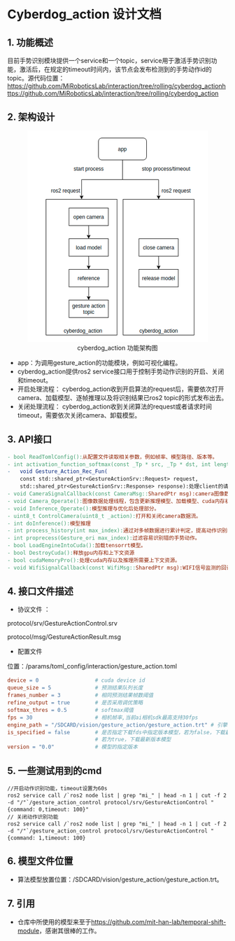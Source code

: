 # Cyberdog_action 设计文档

## 1. 功能概述

目前手势识别模块提供一个service和一个topic，service用于激活手势识别功能，激活后，在规定的timeout时间内，该节点会发布检测到的手势动作id的topic。源代码位置：
https://github.com/MiRoboticsLab/interaction/tree/rolling/cyberdog_actionhttps://github.com/MiRoboticsLab/interaction/tree/rolling/cyberdog_action

## 2. 架构设计

<center>

 ![avatar](./image/cyberdog_action/cyberdog_action_flow.png)
 cyberdog_action 功能架构图

</center>


- app：为调用gesture_action的功能模块，例如可视化编程。
- cyberdog_action提供ros2 service接口用于控制手势动作识别的开启、关闭和timeout。
- 开启处理流程： cyberdog_action收到开启算法的request后，需要依次打开camera、加载模型、逐帧推理以及将识别结果已ros2 topic的形式发布出去。
- 关闭处理流程： cyberdog_action收到关闭算法的request或者请求时间timeout，需要依次关闭camera、卸载模型。


## 3. API接口
```Makefile
- bool ReadTomlConfig():从配置文件读取相关参数，例如帧率、模型路径、版本等。
- int activation_function_softmax(const _Tp * src, _Tp * dst, int length, int & max_index);:对模型的分类结果进行softmax操作。
-   void Gesture_Action_Rec_Fun(
    const std::shared_ptr<GestureActionSrv::Request> request,
    std::shared_ptr<GestureActionSrv::Response> response):处理client的请求，根据请求的参数打开算法一段时间或者立即关闭算法。
- void CameraSignalCallback(const CameraMsg::SharedPtr msg):camera图像数据topic的回调函数。
- void Camera_Operate():图像数据处理线程，包含更新推理模型、加载模型、cuda内存初始化以及控制算法持续运行时间，终止算法等操作。
- void Inference_Operate():模型推理与优化后处理部分。
- uint8_t ControlCamera(uint8_t _action):打开和关闭camera数据流。
- int doInference():模型推理
- int process_history(int max_index):通过对多帧数据进行累计判定，提高动作识别的正确率。
- int proprecess(Gesture_ori max_index):过滤容易识别错的手势动作。
- bool LoadEngineIntoCuda():加载tensorrt模型。
- bool DestroyCuda():释放gpu内存和上下文资源
- bool cudaMemoryPro():处理cuda内存以及推理所需要上下文资源。
- void WifiSignalCallback(const WifiMsg::SharedPtr msg):WIFI信号监测的回调函数，用于在有网络的情况下，进行模型在线更新。
```
## 4. 接口文件描述

- 协议文件 ：

protocol/srv/GestureActionControl.srv

protocol/msg/GestureActionResult.msg



- 配置文件

位置：/params/toml_config/interaction/gesture_action.toml

```Makefile
device = 0                  # cuda device id 
queue_size = 5              # 预测结果队列长度
frames_number = 3           # 相同预测结果帧数阈值
refine_output = true        # 是否采用调优策略
softmax_thres = 0.5         # softmax阈值
fps = 30                    # 相机帧率,当前ai相机sdk最高支持30fps
engine_path = "/SDCARD/vision/gesture_action/gesture_action.trt" # 引擎路径
is_specified = false        # 是否指定下载fds中指定版本模型，若为false，下载最新版本模型。
                            # 若为true，下载最新版本模型
version = "0.0"             # 模型的指定版本
```



## 5. 一些测试用到的cmd

```C%2B%2B
//开启动作识别功能，timeout设置为60s
ros2 service call /`ros2 node list | grep "mi_" | head -n 1 | cut -f 2 -d "/"`/gesture_action_control protocol/srv/GestureActionControl "{command: 0,timeout: 100}"
// 关闭动作识别功能
ros2 service call /`ros2 node list | grep "mi_" | head -n 1 | cut -f 2 -d "/"`/gesture_action_control protocol/srv/GestureActionControl "{command: 1,timeout: 100}

```

## 6. 模型文件位置

- 算法模型放置位置：/SDCARD/vision/gesture_action/gesture_action.trt。

## 7. 引用
- 仓库中所使用的模型来至于<https://github.com/mit-han-lab/temporal-shift-module>，感谢其很棒的工作。
